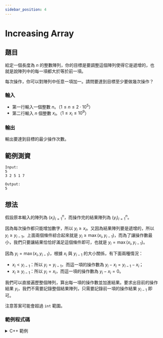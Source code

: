```yaml
---
sidebar_position: 4
---
```


Increasing Array
===

題目
---
給定一個長度為 $n$ 的整數陣列，你的目標是要調整這個陣列使得它是遞增的，也就是說陣列中的每一項都大於等於前一項。

每次操作，你可以對陣列中任意一項加一。請問要達到目標至少要做幾次操作？

### 輸入
- 第一行輸入一個整數 $n$。（$1 \le n \le 2 \cdot 10^5$）
- 第二行輸入 $n$ 個整數 $x_i$。（$1 \le x_i \le 10^9$）

### 輸出
輸出要達到目標的最少操作次數。

範例測資
---
```
Input:
5
3 2 5 1 7

Output:
5
```

想法
---
假設原本輸入的陣列為 $(x_i)_{i=1}^n$，而操作完的結果陣列為 $(y_i)_{i=1}^n$。

因為每次操作都只能增加數字，所以 $y_i \ge x_i$。又因為結果陣列要是遞增的，所以 $y_i \ge y_{i-1}$。上面兩個條件綜合起來就是 $y_i \ge \max(x_i, y_{i-1})$，而為了讓操作數最小，我們只要讓結果恰恰好滿足這個條件即可，也就是 $y_i = \max(x_i, y_{i-1})$。

因為 $y_i = \max(x_i, y_{i-1})$，根據 $x_i$ 與 $y_{i-1}$ 的大小關係，有下面兩種情況：
- $x_i < y_{i-1}$：所以 $y_i = y_{i-1}$，而這一項的操作數為 $y_i - x_i = y_{i-1} - x_i$；
- $x_i \ge y_{i-1}$：所以 $y_i = x_i$，而這一項的操作數為 $y_i - x_i = 0$。

我們可以直接遍歷整個陣列，算出每一項的操作數並加進結果。要求出目前的操作結果 $y_i$，我們不需要記錄整個結果陣列，只需要記錄前一項的操作結果 $y_{i-1}$ 即可。

注意答案可能會超過 `int` 範圍。

### 範例程式碼
<details>
<summary>C++ 範例</summary>

```cpp
#include <bits/stdc++.h>
using namespace std;

int main() {
    long long ans = 0;
    int n, pre, x;
    cin >> n;
    cin >> pre;
    for (int i = 1; i < n; i++) {
        cin >> x;
        if (x < pre) {
            ans += pre - x;
        } else {
            pre = x;
        }
    }
    cout << ans;
}
```
</details>